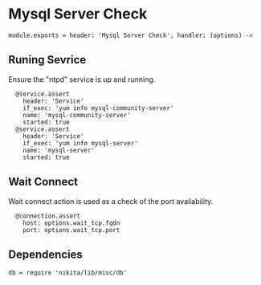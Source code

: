 
# Mysql Server Check

    module.exports = header: 'Mysql Server Check', handler: (options) ->

## Runing Sevrice

Ensure the "ntpd" service is up and running.

      @service.assert
        header: 'Service'
        if_exec: 'yum info mysql-community-server'
        name: 'mysql-community-server'
        started: true
      @service.assert
        header: 'Service'
        if_exec: 'yum info mysql-server'
        name: 'mysql-server'
        started: true

## Wait Connect

Wait connect action is used as a check of the port availability.

      @connection.assert
        host: options.wait_tcp.fqdn
        port: options.wait_tcp.port

## Dependencies

    db = require 'nikita/lib/misc/db'
